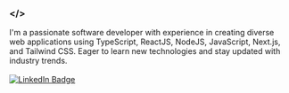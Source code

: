 ### </>
I'm a passionate software developer with experience in creating diverse web applications using TypeScript, ReactJS, NodeJS, JavaScript, Next.js, and Tailwind CSS. Eager to learn new technologies and stay updated with industry trends.
<br>
<br>
<a href="https://www.linkedin.com/in/umuhuza-clever/"><img src="https://img.shields.io/badge/LinkedIn-blue?style=for-the-badge&logo=linkedin&logoColor=white" alt="LinkedIn Badge"></a>
